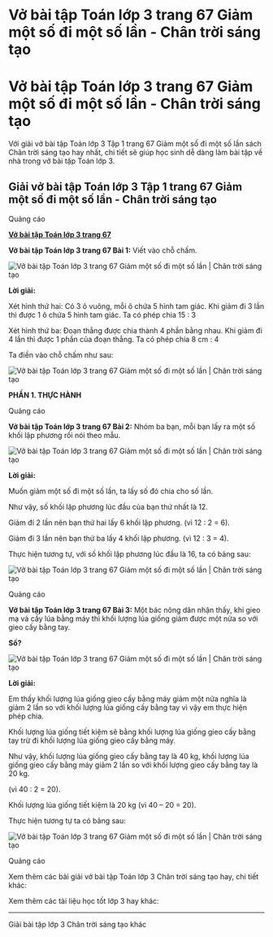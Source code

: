 # Vở bài tập Toán lớp 3 trang 67 Giảm một số đi một số lần - Chân trời sáng tạo

# Vở bài tập Toán lớp 3 trang 67 Giảm một số đi một số lần - Chân trời sáng tạo

Với giải vở bài tập Toán lớp 3 Tập 1 trang 67 Giảm một số đi một số lần sách Chân trời sáng tạo hay nhất, chi tiết sẽ giúp học sinh dễ dàng làm bài tập về nhà trong vở bài tập Toán lớp 3.

## Giải vở bài tập Toán lớp 3 Tập 1 trang 67 Giảm một số đi một số lần - Chân trời sáng tạo

Quảng cáo

[**Vở bài tập Toán lớp 3 trang 67**](https://vietjack.com/vbt-toan-3-ct/vbt-toan-lop-3-trang-67-tap-1.jsp)

**Vở bài tập Toán lớp 3 trang 67 Bài 1:** Viết vào chỗ chấm.

![Vở bài tập Toán lớp 3 trang 67 Giảm một số đi một số lần | Chân trời sáng tạo](https://vietjack.com/vbt-toan-3-ct/images/giam-mot-so-di-mot-so-lan.PNG)

**Lời giải:**

Xét hình thứ hai: Có 3 ô vuông, mỗi ô chứa 5 hình tam giác. Khi giảm đi 3 lần thì được 1 ô chứa 5 hình tam giác. Ta có phép chia 15 : 3

Xét hình thứ ba: Đoạn thẳng được chia thành 4 phần bằng nhau. Khi giảm đi 4 lần thì được 1 phần của đoạn thẳng. Ta có phép chia 8 cm : 4

Ta điền vào chỗ chấm như sau:

![Vở bài tập Toán lớp 3 trang 67 Giảm một số đi một số lần | Chân trời sáng tạo](https://vietjack.com/vbt-toan-3-ct/images/giam-mot-so-di-mot-so-lan-1.PNG)

**PHẦN 1. THỰC HÀNH**

Quảng cáo

**Vở bài tập Toán lớp 3 trang 67 Bài 2:** Nhóm ba bạn, mỗi bạn lấy ra một số khối lập phương rồi nói theo mẫu.

![Vở bài tập Toán lớp 3 trang 67 Giảm một số đi một số lần | Chân trời sáng tạo](https://vietjack.com/vbt-toan-3-ct/images/giam-mot-so-di-mot-so-lan-2.PNG)

**Lời giải:**

Muốn giảm một số đi một số lần, ta lấy số đó chia cho số lần.

Như vậy, số khối lập phương lúc đầu của bạn thứ nhất là 12.

Giảm đi 2 lần nên bạn thứ hai lấy 6 khối lập phương. (vì 12 : 2 = 6).

Giảm đi 3 lần nên bạn thứ ba lấy 4 khối lập phương. (vì 12 : 3 = 4).

Thực hiện tương tự, với số khối lập phương lúc đầu là 16, ta có bảng sau:

![Vở bài tập Toán lớp 3 trang 67 Giảm một số đi một số lần | Chân trời sáng tạo](https://vietjack.com/vbt-toan-3-ct/images/giam-mot-so-di-mot-so-lan-3.PNG)

Quảng cáo

**Vở bài tập Toán lớp 3 trang 67 Bài 3:** Một bác nông dân nhận thấy, khi gieo mạ và cấy lúa bằng máy thì khối lượng lúa giống giảm được một nửa so với gieo cấy bằng tay. 

**Số?**

![Vở bài tập Toán lớp 3 trang 67 Giảm một số đi một số lần | Chân trời sáng tạo](https://vietjack.com/vbt-toan-3-ct/images/giam-mot-so-di-mot-so-lan-4.PNG)

**Lời giải:**

Em thấy khối lượng lúa giống gieo cấy bằng máy giảm một nửa nghĩa là giảm 2 lần so với khối lượng lúa giống cấy bằng tay vì vậy em thực hiện phép chia.

Khối lượng lúa giống tiết kiệm sẽ bằng khối lượng lúa giống gieo cấy bằng tay trừ đi khối lượng lúa giống gieo cấy bằng máy.

Như vậy, khối lượng lúa giống gieo cấy bằng tay là 40 kg, khối lượng lúa giống gieo cấy bằng máy giảm 2 lần so với khối lượng gieo cấy bằng tay là 20 kg.

(vì 40 : 2 = 20).

Khối lượng lúa giống tiết kiệm là 20 kg (vì 40 – 20 = 20).

Thực hiện tương tự ta có bảng sau:

![Vở bài tập Toán lớp 3 trang 67 Giảm một số đi một số lần | Chân trời sáng tạo](https://vietjack.com/vbt-toan-3-ct/images/giam-mot-so-di-mot-so-lan-5.PNG)

Quảng cáo

Xem thêm các bài giải vở bài tập Toán lớp 3 Chân trời sáng tạo hay, chi tiết khác:

Xem thêm các tài liệu học tốt lớp 3 hay khác:

* * *

Giải bài tập lớp 3 Chân trời sáng tạo khác
